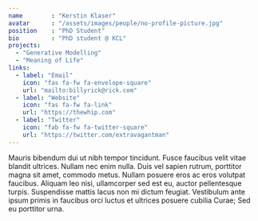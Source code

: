 ```yaml
---
name        : "Kerstin Klaser"
avatar      : "/assets/images/people/no-profile-picture.jpg"
position    : "PhD Student"
bio         : "PhD student @ KCL"
projects:
  - "Generative Modelling"
  - "Meaning of Life"
links:
  - label: "Email"
    icon: "fas fa-fw fa-envelope-square"
    url: "mailto:billyrick@rick.com"
  - label: "Website"
    icon: "fas fa-fw fa-link"
    url: "https://thewhip.com"
  - label: "Twitter"
    icon: "fab fa-fw fa-twitter-square"
    url: "https://twitter.com/extravagantman"
---
```


Mauris bibendum dui ut nibh tempor tincidunt. Fusce faucibus velit vitae blandit ultrices. Nullam nec enim nulla. Duis vel sapien rutrum, porttitor magna sit amet, commodo metus. Nullam posuere eros ac eros volutpat faucibus. Aliquam leo nisi, ullamcorper sed est eu, auctor pellentesque turpis. Suspendisse mattis lacus non mi dictum feugiat. Vestibulum ante ipsum primis in faucibus orci luctus et ultrices posuere cubilia Curae; Sed eu porttitor urna.
